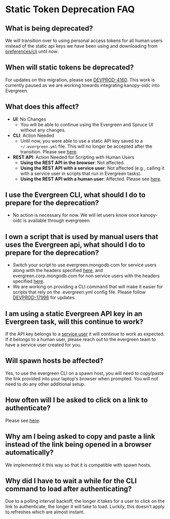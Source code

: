 # Static Token Deprecation FAQ

## What is being deprecated?

We will transition over to using personal access tokens for all human users instead of the static api keys we have been using and downloading from [preferences/cli](https://spruce.mongodb.com/preferences/cli) until now.

## When will static tokens be deprecated?

For updates on this migration, please see [DEVPROD-4160](https://jira.mongodb.org/browse/DEVPROD-4160). This work is currently paused as we are working towards integrating kanopy-oidc into Evergreen.

## What does this affect?

- **UI**: No Changes
  - You will be able to continue using the Evergreen and Spruce UI without any changes.
- **CLI**: Action Needed
  - Until now, you were able to use a static API key saved to a `~/.evergreen.yml` file. This will no longer be accepted after the transition. Please see [here](../CLI.md#authentication).
- **REST API**: Action Needed for Scripting with Human Users
  - **Using the REST API in the browser**: Not affected.
  - **Using the REST API with a service user**: Not affected (e.g., calling it with a service user in scripts that run in Evergreen tasks).
  - **Using the REST API with a human user**: Affected. Please see [here](../API/REST-V1-Usage#authentication).

## I use the Evergreen CLI, what should I do to prepare for the deprecation?

- No action is necessary for now. We will let users know once kanopy-oidc is available through evergreeen.

## I own a script that is used by manual users that uses the Evergreen api, what should I do to prepare for the deprecation?

- Switch your script to use evergreen.mongodb.com for service users along with the headers specified [here](../API/REST-V1-Usage#static-api-keys), and evergreen.corp.mongodb.com for non service users with the headers specified [here](<https://wiki.corp.mongodb.com/spaces/DBDEVPROD/pages/384992097/Kanopy+Auth+On+Evergreen#KanopyAuthOnEvergreen-RESTAPI(V1andV2)>).
- We are working on providing a CLI command that will make it easier for scripts that rely on the .evergreen.yml config file. Please follow [DEVPROD-17996](https://jira.mongodb.org/browse/DEVPROD-17996) for updates.

## I am using a static Evergreen API key in an Evergreen task, will this continue to work?

If the API key belongs to a [service user](../Project-Configuration/Project-and-Distro-Settings#service-users) it will continue to work as expected. If it belongs to a human user, please reach out to the evergreen team to have a service user created for you.

## Will spawn hosts be affected?

Yes, to use the evergreen CLI on a spawn host, you will need to copy/paste the link provided into your laptop's browser when prompted. You will not need to do any other additional setup.

## How often will I be asked to click on a link to authenticate?

Please see [here](https://kanopy.corp.mongodb.com/docs/corpsecure/auth_flow/#refresh-token).

## Why am I being asked to copy and paste a link instead of the link being opened in a browser automatically?

We implemented it this way so that it is compatible with spawn hosts.

## Why did I have to wait a while for the CLI command to load after authenticating?

Due to a polling interval backoff, the longer it takes for a user to click on the link to authenticate, the longer it will take to load. Luckily, this doesn't apply to refreshes which are almost instant.

